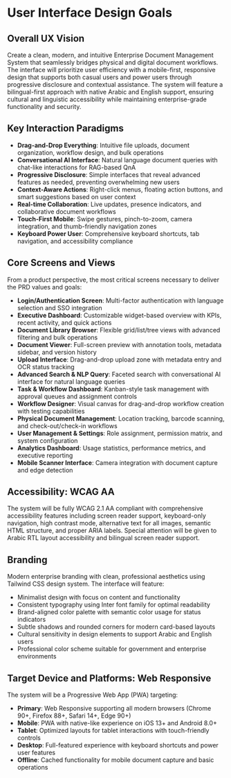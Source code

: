 # User Interface Design Goals

## Overall UX Vision

Create a clean, modern, and intuitive Enterprise Document Management System that seamlessly bridges physical and digital document workflows. The interface will prioritize user efficiency with a mobile-first, responsive design that supports both casual users and power users through progressive disclosure and contextual assistance. The system will feature a bilingual-first approach with native Arabic and English support, ensuring cultural and linguistic accessibility while maintaining enterprise-grade functionality and security.

## Key Interaction Paradigms

- **Drag-and-Drop Everything**: Intuitive file uploads, document organization, workflow design, and bulk operations
- **Conversational AI Interface**: Natural language document queries with chat-like interactions for RAG-based QnA
- **Progressive Disclosure**: Simple interfaces that reveal advanced features as needed, preventing overwhelming new users
- **Context-Aware Actions**: Right-click menus, floating action buttons, and smart suggestions based on user context
- **Real-time Collaboration**: Live updates, presence indicators, and collaborative document workflows
- **Touch-First Mobile**: Swipe gestures, pinch-to-zoom, camera integration, and thumb-friendly navigation zones
- **Keyboard Power User**: Comprehensive keyboard shortcuts, tab navigation, and accessibility compliance

## Core Screens and Views

From a product perspective, the most critical screens necessary to deliver the PRD values and goals:

- **Login/Authentication Screen**: Multi-factor authentication with language selection and SSO integration
- **Executive Dashboard**: Customizable widget-based overview with KPIs, recent activity, and quick actions
- **Document Library Browser**: Flexible grid/list/tree views with advanced filtering and bulk operations
- **Document Viewer**: Full-screen preview with annotation tools, metadata sidebar, and version history
- **Upload Interface**: Drag-and-drop upload zone with metadata entry and OCR status tracking
- **Advanced Search & NLP Query**: Faceted search with conversational AI interface for natural language queries
- **Task & Workflow Dashboard**: Kanban-style task management with approval queues and assignment controls
- **Workflow Designer**: Visual canvas for drag-and-drop workflow creation with testing capabilities
- **Physical Document Management**: Location tracking, barcode scanning, and check-out/check-in workflows
- **User Management & Settings**: Role assignment, permission matrix, and system configuration
- **Analytics Dashboard**: Usage statistics, performance metrics, and executive reporting
- **Mobile Scanner Interface**: Camera integration with document capture and edge detection

## Accessibility: WCAG AA

The system will be fully WCAG 2.1 AA compliant with comprehensive accessibility features including screen reader support, keyboard-only navigation, high contrast mode, alternative text for all images, semantic HTML structure, and proper ARIA labels. Special attention will be given to Arabic RTL layout accessibility and bilingual screen reader support.

## Branding

Modern enterprise branding with clean, professional aesthetics using Tailwind CSS design system. The interface will feature:
- Minimalist design with focus on content and functionality
- Consistent typography using Inter font family for optimal readability
- Brand-aligned color palette with semantic color usage for status indicators
- Subtle shadows and rounded corners for modern card-based layouts
- Cultural sensitivity in design elements to support Arabic and English users
- Professional color scheme suitable for government and enterprise environments

## Target Device and Platforms: Web Responsive

The system will be a Progressive Web App (PWA) targeting:
- **Primary**: Web Responsive supporting all modern browsers (Chrome 90+, Firefox 88+, Safari 14+, Edge 90+)
- **Mobile**: PWA with native-like experience on iOS 13+ and Android 8.0+
- **Tablet**: Optimized layouts for tablet interactions with touch-friendly controls
- **Desktop**: Full-featured experience with keyboard shortcuts and power user features
- **Offline**: Cached functionality for mobile document capture and basic operations
